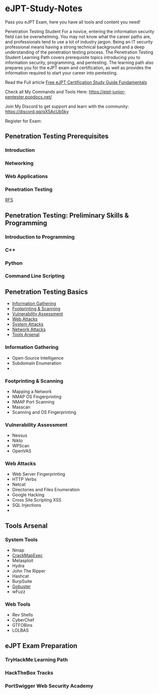 # eJPT-Study-Notes
Pass you eJPT Exam, here you have all tools and content you need!

Penetration Testing Student
For a novice, entering the information security field can be overwhelming. You may not know what the career paths are, and professionals tend to use a lot of industry jargon. Being an IT security professional means having a strong technical background and a deep understanding of the penetration testing process. The Penetration Testing Student Learning Path covers prerequisite topics introducing you to information security, programming, and pentesting. The learning path also prepares you for the eJPT exam and certification, as well as provides the information required to start your career into pentesting.


Read the Full article [Free eJPT Certification Study Guide Fundamentals](https://www.poplabsec.com/ejpt-certification-study-material/)

Check all My Commands and Tools Here: https://ejpt-junior-pentester.popdocs.net/

Join My Discord to get support and learn with the community: https://discord.gg/qX5AcUb5ky

Register for Exam: 


## Penetration Testing Prerequisites

### Introduction
### Networking
### Web Applications
### Penetration Testing

[RFS](/Penetration%20Testing%20Basics)


## Penetration Testing: Preliminary Skills & Programming

### Introduction to Programming
### C++
### Python
### Command Line Scripting

## Penetration Testing Basics

- [Information Gathering](/Penetration%20Testing%20Basics/Information_Gathering)
- [Footprinting & Scanning](/Penetration%20Testing%20Basics/Footprinting_Scanning)
- [Vulnerability Assessment](/Penetration%20Testing%20Basics/Vulnerability_Assessment)
- [Web Attacks](/Penetration%20Testing%20Basics/Web_Attacks)
- [System Attacks](/Penetration%20Testing%20Basics/System_Attacks)
- [Network Attacks](/Penetration%20Testing%20Basics/Network_Attacks)
- [Tools Arsenal](/Penetration%20Testing%20Basics/)
### Information Gathering
- Open-Source Intelligence
- Subdomain Enumeration
- 
### Footprinting & Scanning
- Mapping a Network
- NMAP OS Fingerprinting
- NMAP Port Scanning
- Masscan
- Scanning and OS Fingerprinting
### Vulnerability Assessment
- Nessus
- Nikto
- WPScan
- OpenVAS
### Web Attacks
- Web Server Fingerprinting
- HTTP Verbs
- Netcat
- Directories and Files Enumeration
- Google Hacking
- Cross Site Scripting XSS
- SQL Injections
- 


## Tools Arsenal

### System Tools
- Nmap
- [CrackMapExec](https://www.poplabsec.com/crackmapexec-post-exploitation-guide/)
- Metasploit
- Hydra
- John The Ripper
- Hashcat
- BurpSuite
- [Gobuster](https://www.poplabsec.com/gobuster-tutorial/)
- wFuzz

### Web Tools
- Rev Shells
- CyberChef
- GTFOBins
- LOLBAS


## eJPT Exam Preparation

### TryHackMe Learning Path
### HackTheBox Tracks
### PortSwigger Web Security Academy
